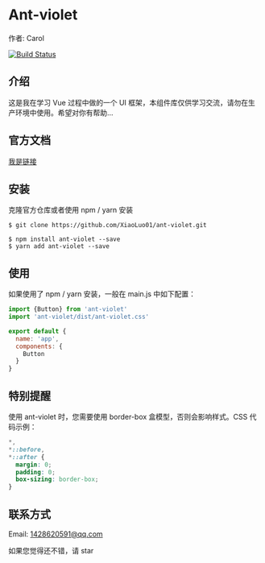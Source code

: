 # Ant-violet

作者: Carol

[![Build Status](https://www.travis-ci.org/XiaoLuo01/ant-violet.svg?branch=master)](https://www.travis-ci.org/XiaoLuo01/ant-violet)

## 介绍

这是我在学习 Vue 过程中做的一个 UI 框架，本组件库仅供学习交流，请勿在生产环境中使用。希望对你有帮助...

## 官方文档
[我是链接]()

## 安装

克隆官方仓库或者使用 npm / yarn 安装

```
$ git clone https://github.com/XiaoLuo01/ant-violet.git
    
$ npm install ant-violet --save
$ yarn add ant-violet --save
```

## 使用
如果使用了 npm / yarn 安装，一般在 main.js 中如下配置：
```js
import {Button} from 'ant-violet'
import 'ant-violet/dist/ant-violet.css'

export default {
  name: 'app',
  components: {
    Button
  }
}
```

## 特别提醒
使用 ant-violet 时，您需要使用 border-box 盒模型，否则会影响样式。CSS 代码示例：

```css
*,
*::before,
*::after {
  margin: 0;
  padding: 0;
  box-sizing: border-box;
}
```

## 联系方式
Email: 1428620591@qq.com

如果您觉得还不错，请 star